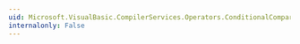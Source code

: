 ```yaml
---
uid: Microsoft.VisualBasic.CompilerServices.Operators.ConditionalCompareObjectNotEqual(System.Object,System.Object,System.Boolean)
internalonly: False
---
```

